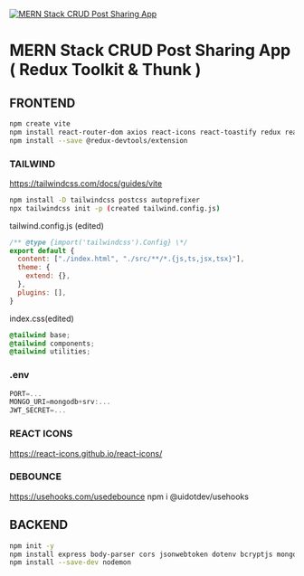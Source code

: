 
[![MERN Stack CRUD Post Sharing App](https://github.com/AydinKivanc/mern_stack/assets/63602100/8cd578fc-07ee-4551-90ce-5fa668ede203
)](https://github.com/AydinKivanc/mern_stack/assets/63602100/8cd578fc-07ee-4551-90ce-5fa668ede203)

# MERN Stack CRUD Post Sharing App ( Redux Toolkit & Thunk )

## FRONTEND

```bash
npm create vite
npm install react-router-dom axios react-icons react-toastify redux react-redux redux-thunk @reduxjs/toolkit @tanstack/react-query
npm install --save @redux-devtools/extension
```

### TAILWIND

https://tailwindcss.com/docs/guides/vite

```bash
npm install -D tailwindcss postcss autoprefixer
npx tailwindcss init -p (created tailwind.config.js)
```

tailwind.config.js (edited)

```javascript
/** @type {import('tailwindcss').Config} \*/
export default {
  content: ["./index.html", "./src/**/*.{js,ts,jsx,tsx}"],
  theme: {
    extend: {},
  },
  plugins: [],
}
```

index.css(edited)

```css
@tailwind base;
@tailwind components;
@tailwind utilities;
```

### .env

```js
PORT=...
MONGO_URI=mongodb+srv:...
JWT_SECRET=...
```

### REACT ICONS

https://react-icons.github.io/react-icons/

### DEBOUNCE

https://usehooks.com/usedebounce
npm i @uidotdev/usehooks

## BACKEND

```bash
npm init -y
npm install express body-parser cors jsonwebtoken dotenv bcryptjs mongoose
npm install --save-dev nodemon
```
